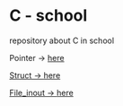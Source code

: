 # C - school

repository about C in school

Pointer -> <a href = "https://github.com/kimjihoon3106/C-school/tree/main/Pointer">here</p>
Struct -> <a href = "https://github.com/kimjihoon3106/C-school/tree/main/Struct">here</p>
File_inout -> <a href = "https://github.com/kimjihoon3106/C-school/tree/main/File_inout">here</p>
